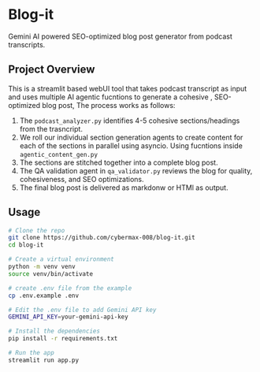 # Blog-it

Gemini AI powered SEO-optimized blog post generator from podcast transcripts.

## Project Overview
This is a streamlit based webUI tool that takes podcast transcript as input and uses multiple AI agentic fucntions to generate a cohesive , SEO-optimized blog post, The process works as follows:

1. The `podcast_analyzer.py` identifies 4-5 cohesive sections/headings from the trasncript.
2. We roll our individual section generation agents to create content for each of the sections in parallel using asyncio. Using fucntions inside `agentic_content_gen.py`
3. The sections are stitched together into a complete blog post.
4. The QA validation agent in `qa_validator.py` reviews the blog for quality, cohesiveness, and SEO optimizations.
5. The final blog post is delivered as markdonw or HTMl as output.

## Usage

```bash
# Clone the repo
git clone https://github.com/cybermax-008/blog-it.git
cd blog-it

# Create a virtual environment
python -m venv venv
source venv/bin/activate

# create .env file from the example
cp .env.example .env

# Edit the .env file to add Gemini API key
GEMINI_API_KEY=your-gemini-api-key

# Install the dependencies
pip install -r requirements.txt

# Run the app
streamlit run app.py
```

